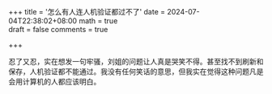 +++
title = '怎么有人连人机验证都过不了'
date = 2024-07-04T22:38:02+08:00
math = true                                
draft = false
comments = true

+++

忍了又忍，实在想发一句牢骚，刘姐的问题让人真是哭笑不得。甚至找不到刷新和保存，人机验证都不能通过。我没有任何笑话的意思，但我实在觉得这种问题凡是会用计算机的人都应该明白。
